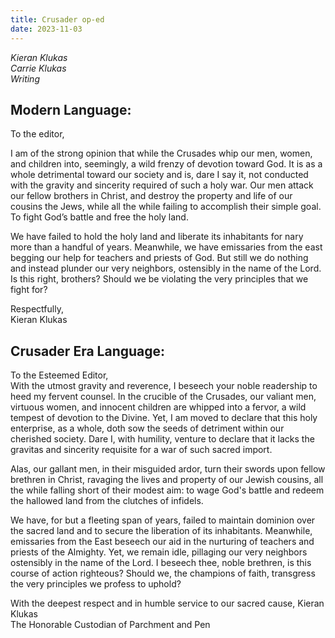 ```yaml
---
title: Crusader op-ed
date: 2023-11-03
---
```


*Kieran Klukas*  
*Carrie Klukas*  
*Writing*  

## Modern Language:

To the editor,  

I am of the strong opinion that while the Crusades whip our men, women, and children into, seemingly, a wild frenzy of devotion toward God. It is as a whole detrimental toward our society and is, dare I say it, not conducted with the gravity and sincerity required of such a holy war. Our men attack our fellow brothers in Christ, and destroy the property and life of our cousins the Jews, while all the while failing to accomplish their simple goal. To fight God’s battle and free the holy land.  

We have failed to hold the holy land and liberate its inhabitants for nary more than a handful of years. Meanwhile, we have emissaries from the east begging our help for teachers and priests of God. But still we do nothing and instead plunder our very neighbors, ostensibly in the name of the Lord. Is this right, brothers? Should we be violating the very principles that we fight for?

Respectfully,  
Kieran Klukas

## Crusader Era Language:  

To the Esteemed Editor,  
With the utmost gravity and reverence, I beseech your noble readership to heed my fervent counsel. In the crucible of the Crusades, our valiant men, virtuous women, and innocent children are whipped into a fervor, a wild tempest of devotion to the Divine. Yet, I am moved to declare that this holy enterprise, as a whole, doth sow the seeds of detriment within our cherished society. Dare I, with humility, venture to declare that it lacks the gravitas and sincerity requisite for a war of such sacred import.  

Alas, our gallant men, in their misguided ardor, turn their swords upon fellow brethren in Christ, ravaging the lives and property of our Jewish cousins, all the while falling short of their modest aim: to wage God's battle and redeem the hallowed land from the clutches of infidels.  

We have, for but a fleeting span of years, failed to maintain dominion over the sacred land and to secure the liberation of its inhabitants. Meanwhile, emissaries from the East beseech our aid in the nurturing of teachers and priests of the Almighty. Yet, we remain idle, pillaging our very neighbors ostensibly in the name of the Lord. I beseech thee, noble brethren, is this course of action righteous? Should we, the champions of faith, transgress the very principles we profess to uphold?

With the deepest respect and in humble service to our sacred cause,
Kieran Klukas  
The Honorable Custodian of Parchment and Pen  

